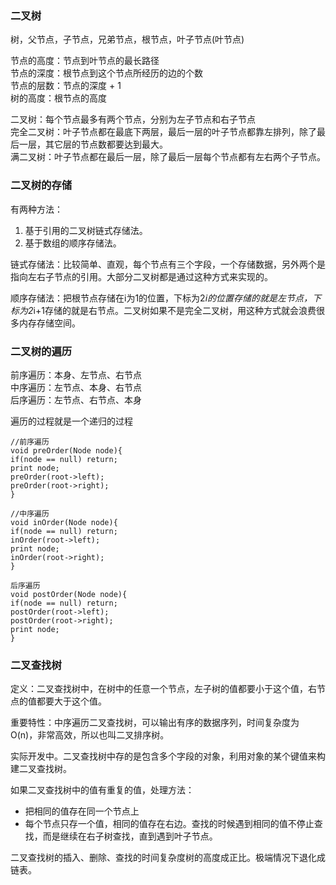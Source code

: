 ### 二叉树

树，父节点，子节点，兄弟节点，根节点，叶子节点(叶节点)

节点的高度：节点到叶节点的最长路径</br>
节点的深度：根节点到这个节点所经历的边的个数</br>
节点的层数：节点的深度 + 1</br>
树的高度：根节点的高度</br>

二叉树：每个节点最多有两个节点，分别为左子节点和右子节点</br>
完全二叉树：叶子节点都在最底下两层，最后一层的叶子节点都靠左排列，除了最后一层，其它层的节点数都要达到最大。</br>
满二叉树：叶子节点都在最后一层，除了最后一层每个节点都有左右两个子节点。


### 二叉树的存储

有两种方法：</br>
1.  基于引用的二叉树链式存储法。</br>
2.  基于数组的顺序存储法。

链式存储法：比较简单、直观，每个节点有三个字段，一个存储数据，另外两个是指向左右子节点的引用。大部分二叉树都是通过这种方式来实现的。

顺序存储法：把根节点存储在i为1的位置，下标为2*i的位置存储的就是左节点，下标为2*i+1存储的就是右节点。二叉树如果不是完全二叉树，用这种方式就会浪费很多内存存储空间。

### 二叉树的遍历

前序遍历：本身、左节点、右节点</br>
中序遍历：左节点、本身、右节点</br>
后序遍历：左节点、右节点、本身


遍历的过程就是一个递归的过程
	
	//前序遍历
	void preOrder(Node node){
	if(node == null) return;
	print node;
	preOrder(root->left);
	preOrder(root->right);
	}
	
	//中序遍历
	void inOrder(Node node){
	if(node == null) return;
	inOrder(root->left);
	print node;
	inOrder(root->right);
	}
	
	后序遍历
	void postOrder(Node node){
	if(node == null) return;
	postOrder(root->left);
	postOrder(root->right);
	print node;
	}


### 二叉查找树

定义：二叉查找树中，在树中的任意一个节点，左子树的值都要小于这个值，右节点的值都要大于这个值。

重要特性：中序遍历二叉查找树，可以输出有序的数据序列，时间复杂度为O(n)，非常高效，所以也叫二叉排序树。

实际开发中。二叉查找树中存的是包含多个字段的对象，利用对象的某个键值来构建二叉查找树。

如果二叉查找树中的值有重复的值，处理方法：

- 把相同的值存在同一个节点上
- 每个节点只存一个值，相同的值存在右边。查找的时候遇到相同的值不停止查找，而是继续在右子树查找，直到遇到叶子节点。

二叉查找树的插入、删除、查找的时间复杂度树的高度成正比。极端情况下退化成链表。

